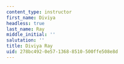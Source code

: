 ```yaml
---
content_type: instructor
first_name: Diviya
headless: true
last_name: Ray
middle_initial: ''
salutation: ''
title: Diviya Ray
uid: 278bc492-0e57-1368-8510-500ffe508e8d
---
```

